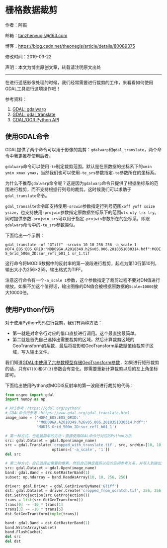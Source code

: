 # 栅格数据裁剪

作者：阿振

邮箱：tanzhenyugis@163.com

博客：<https://blog.csdn.net/theonegis/article/details/80089375>

修改时间：2019-03-22

声明：本文为博主原创文章，转载请注明原文出处

------

在进行遥感影像处理的时候，我们经常需要进行裁剪的工作，来看看如何使用GDAL工具进行这项操作吧！

参考资料：

1. [GDAL: gdalwarp](https://www.gdal.org/gdalwarp.html)
2. [GDAL: gdal_translate](https://www.gdal.org/gdal_translate.html)
3. [GDAL/OGR Python API](https://gdal.org/python/)

## 使用GDAL命令

GDAL提供了两个命令可以用于影像的裁剪：`gdalwarp`和`gdal_translate`，两个命令中我更推荐使用后者。

`gdalwarp`命令可以使用`-te`制定裁剪范围。默认是在原数据的坐标系下的`xmin ymin xmax ymax`，当然我们也可以使用`-te_srs`参数指定`-te`参数所在的坐标系。

为什么不推荐`gdalwarp`命令呢？这是因为`gdalwarp`命令只提供了根据坐标系的范围进行裁剪，而不支持根据行列号的裁剪。这时候我们可以求助于`gdal_translate`命令。

`gdal_transalte`命令即支持使用`-srcwin`参数指定行列号范围`xoff yoff xsize ysize`，也支持使用`-projwin`参数指定原数据坐标系下的范围`ulx uly lrx lry`。同时提供参数`-projwin_srs`可以用于指定`-projwin`参数所在的坐标系，即跟`gdalwarp`命令中的`-te_srs`参数类似。

下面给出一个示例：

`gdal_translate -of "GTiff" -srcwin 10 10 256 256 -a_scale 1 HDF4_EOS:EOS_GRID:"MOD09GA.A2018349.h26v05.006.2018351030314.hdf":MODIS_Grid_500m_2D:sur_refl_b01_1 sr_1.tif`

这行命令将MODIS数据中的反射率的第一波段进行裁剪，起点为第10行第10列，输出大小为256$\times$255，输出格式为TIFF。

注意这行命令有一个`-a_scale 1`参数，这个参数指定了裁剪过程不要对DN值进行缩放。如果不加这个值得话，输出图像的DN值会被根据原数据的`Scale=10000`放大10000倍。

## 使用Python代码

对于使用Python代码进行裁剪，我们有两种方法：

- 第一就是对命令行对应的借口直接进行调用。这个最直接最简单。
- 第二就是首先自己选择出需要裁剪的区域，然后计算裁剪区域的GeoTransform的系数，最后将投影和GeoTransform系数赋值给裁剪子区域，写入输出文件。

我们知道[GDAL中使用了六参数模型存储GeoTransform参数](https://blog.csdn.net/theonegis/article/details/80304873)，如果进行矩形裁剪的话，只有`GT(0)`和`GT(3)`参数会有变化，即需要重新计算裁剪以后的左上角坐标即可。

下面给出使用Python对MODIS反射率的第一波段进行裁剪的代码：

```Python
from osgeo import gdal
import numpy as np

# API参考：https://gdal.org/python/
# GDAL命令行参考：https://www.gdal.org/gdal_translate.html
image_name = ('HDF4_EOS:EOS_GRID:'
              '"MOD09GA.A2018349.h26v05.006.2018351030314.hdf":'
              'MODIS_Grid_500m_2D:sur_refl_b01_1')

# 第一种方式，也是最简单的方法：直接使用GDAL命令行对应的Python方法
src: gdal.Dataset = gdal.Open(image_name)
src = gdal.Translate('cropped_with_translate.tif', src, srcWin=[10, 10, 256, 256],
                     options=['-a_scale', '1'])
del src

# 第二种方式，自己选择出需要的像素，然后自己确定裁剪以后的空间参考关系，并写入到输出文件
src: gdal.Dataset = gdal.Open(image_name)
band: gdal.Band = src.GetRasterBand(1)
subset: np.ndarray = band.ReadAsArray(10, 10, 256, 256)

driver: gdal.Driver = gdal.GetDriverByName('GTiff')
dst: gdal.Dataset = driver.Create('cropped_from_scratch.tif', 256, 256, 1, gdal.GDT_Int16)
dst.SetProjection(src.GetProjection())
trans = list(src.GetGeoTransform())
trans[0] -= -10 * trans[1]
trans[3] -= -10 * trans[5]
dst.SetGeoTransform(tuple(trans))

band: gdal.Band = dst.GetRasterBand(1)
band.WriteArray(subset)
band.FlushCache()
del src
del dst
```


